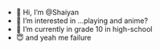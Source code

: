 - 👋 Hi, I’m @Shaiyan 
- 👀 I’m interested in ...playing and anime?
- 🌱 I’m currently in grade 10 in high-school 
- 😇 and yeah me failure 
<!---
Shaiyan8206/Shaiyan8206 is a ✨ special ✨ repository because its `README.md` (this file) appears on your GitHub profile.
You can click the Preview link to take a look at your changes.
--->

